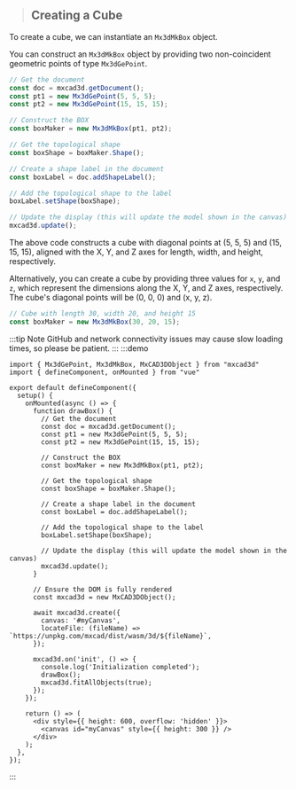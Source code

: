 > ## Creating a Cube

To create a cube, we can instantiate an `Mx3dMkBox` object.

You can construct an `Mx3dMkBox` object by providing two non-coincident geometric points of type `Mx3dGePoint`.

```typescript
// Get the document
const doc = mxcad3d.getDocument();
const pt1 = new Mx3dGePoint(5, 5, 5);
const pt2 = new Mx3dGePoint(15, 15, 15);

// Construct the BOX
const boxMaker = new Mx3dMkBox(pt1, pt2);

// Get the topological shape
const boxShape = boxMaker.Shape();

// Create a shape label in the document
const boxLabel = doc.addShapeLabel();

// Add the topological shape to the label
boxLabel.setShape(boxShape);

// Update the display (this will update the model shown in the canvas)
mxcad3d.update();
```

The above code constructs a cube with diagonal points at (5, 5, 5) and (15, 15, 15), aligned with the X, Y, and Z axes for length, width, and height, respectively.

Alternatively, you can create a cube by providing three values for `x`, `y`, and `z`, which represent the dimensions along the X, Y, and Z axes, respectively. The cube's diagonal points will be (0, 0, 0) and (x, y, z).

```typescript
// Cube with length 30, width 20, and height 15
const boxMaker = new Mx3dMkBox(30, 20, 15);
```

:::tip Note
GitHub and network connectivity issues may cause slow loading times, so please be patient.
:::
:::demo

```tsx
import { Mx3dGePoint, Mx3dMkBox, MxCAD3DObject } from "mxcad3d"
import { defineComponent, onMounted } from "vue"

export default defineComponent({
  setup() {
    onMounted(async () => {
      function drawBox() {
        // Get the document
        const doc = mxcad3d.getDocument();
        const pt1 = new Mx3dGePoint(5, 5, 5);
        const pt2 = new Mx3dGePoint(15, 15, 15);

        // Construct the BOX
        const boxMaker = new Mx3dMkBox(pt1, pt2);

        // Get the topological shape
        const boxShape = boxMaker.Shape();

        // Create a shape label in the document
        const boxLabel = doc.addShapeLabel();

        // Add the topological shape to the label
        boxLabel.setShape(boxShape);

        // Update the display (this will update the model shown in the canvas)
        mxcad3d.update();
      }

      // Ensure the DOM is fully rendered
      const mxcad3d = new MxCAD3DObject();

      await mxcad3d.create({
        canvas: '#myCanvas',
        locateFile: (fileName) => `https://unpkg.com/mxcad/dist/wasm/3d/${fileName}`,
      });

      mxcad3d.on('init', () => {
        console.log('Initialization completed');
        drawBox();
        mxcad3d.fitAllObjects(true);
      });
    });

    return () => (
      <div style={{ height: 600, overflow: 'hidden' }}>
        <canvas id="myCanvas" style={{ height: 300 }} />
      </div>
    );
  },
});
```
:::

